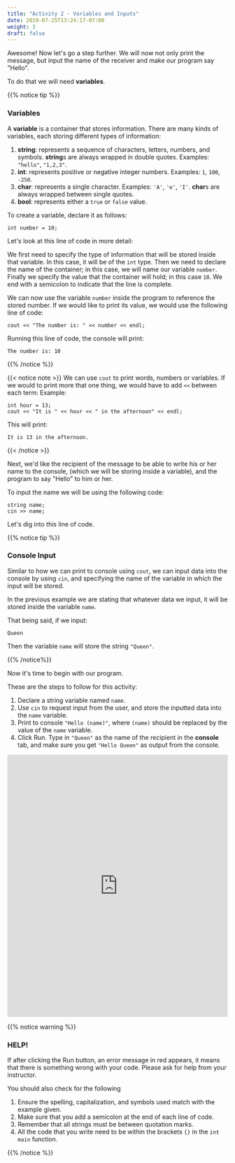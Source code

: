 ```yaml
---
title: "Activity 2 - Variables and Inputs"
date: 2019-07-25T13:24:17-07:00
weight: 3
draft: false
---
```


Awesome! Now let's go a step further. We will now not only print the message, but input the name of the receiver and make our program say "Hello".

To do that we will need **variables**.


{{% notice tip %}}

### Variables

A **variable** is a container that stores information. There are many kinds of variables, each storing different types of information:

1. **string**: represents a sequence of characters, letters, numbers, and symbols. **string**s are always wrapped in double quotes. Examples: `"hello"`, `"1,2,3"`.
2. **int**: represents positive or negative integer numbers. Examples: `1`, `100`, `-250`.
3. **char**: represents a single character. Examples: `'A'`, `'e'`, `'I'`. **char**s are always wrapped between single quotes.
4. **bool**: represents either a `true` or `false` value.

To create a variable, declare it as follows:

```
int number = 10;
```
Let's look at this line of code in more detail:

We first need to specify the type of information that will be stored inside that variable. In this case, it will be of the `int` type. Then we need to declare the name of the container; in this case, we will name our variable `number`. Finally we specify the value that the container will hold; in this case `10`. We end with a semicolon to indicate that the line is complete.

We can now use the variable `number` inside the program to reference the stored number.  If we would like to print its value, we would use the following line of code:

```
cout << "The number is: " << number << endl;
```
 
Running this line of code, the console will print:

```
The number is: 10
```
{{% /notice %}}

{{< notice note >}}
We can use `cout` to print words, numbers or variables. If we would to print more that one thing, we would have to add `<<` between each term:
Example: 
```
int hour = 13;
cout << "It is " << hour << " in the afternoon" << endl;
```
This will print:
```
It is 13 in the afternoon.
```
{{< /notice >}}

Next, we'd like the recipient of the message to be able to write his or her name to the console, (which we will be storing inside a variable), and the program to say "Hello" to him or her.

To input the name we will be using the following code:
```
string name;
cin >> name;
```
Let's dig into this line of code.

{{% notice tip %}}

### Console Input

Similar to how we can print to console using `cout`, we can input data into the console by using `cin`, and specifying the name of the variable in which the input will be stored.

In the previous example we are stating that whatever data we input, it will be stored inside the variable `name`.

That being said, if we input:
```
Queen
```
Then the variable `name` will store the string `"Queen"`.

{{% /notice%}}

Now it's time to begin with our program.

These are the steps to follow for this activity:

1. Declare a string variable named `name`.
2. Use `cin` to request input from the user, and store the inputted data into the `name` variable.
3. Print to console `"Hello (name)"`, where `(name)` should be replaced by the value of the `name` variable.
4. Click Run. Type in `"Queen"` as the name of the recipient in the **console** tab, and make sure you get `"Hello Queen"` as output from the console.


<iframe height="600px" width="100%" src="https://replit.com/@nuevofoundation/activity-2-english?lite=true#main.cpp" scrolling="no" frameborder="no" allowtransparency="true" allowfullscreen="true" sandbox="allow-forms allow-pointer-lock allow-popups allow-same-origin allow-scripts allow-modals"></iframe>

{{% notice warning %}}

### HELP!

If after clicking the Run button, an error message in red appears, it means that there is something wrong with your code. Please ask for help from your instructor.

You should also check for the following
1. Ensure the spelling, capitalization, and symbols used match with the example given.
2. Make sure that you add a semicolon at the end of each line of code. 
3. Remember that all strings must be between quotation marks.
4. All the code that you write need to be within the brackets `{}` in the `int main` function.

{{% /notice %}}


